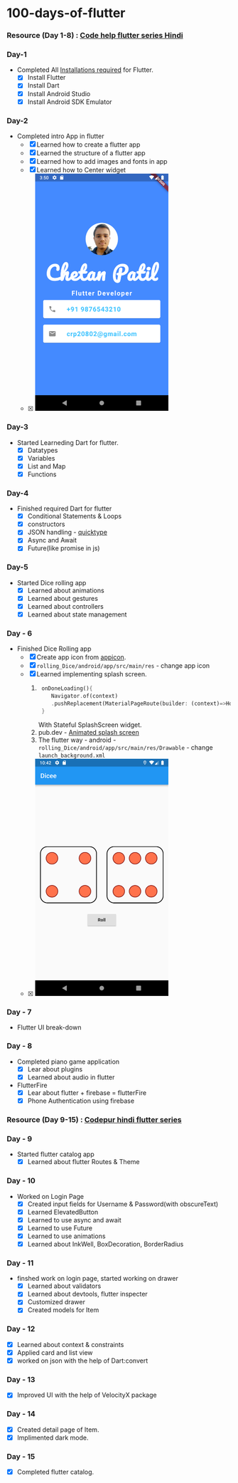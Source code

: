 # 100-days-of-flutter

### Resource (Day 1-8) : [Code help flutter series Hindi](https://www.youtube.com/playlist?list=PLDzeHZWIZsTo3Cs115GXkot28i406511Y)

### Day-1

-   Completed All [Installations required](https://docs.flutter.dev/get-started/install/windows) for Flutter.
    -   [x] Install Flutter
    -   [x] Install Dart
    -   [x] Install Android Studio
    -   [x] Install Android SDK Emulator

### Day-2

-   Completed intro App in flutter
    -   [x] Learned how to create a flutter app
    -   [x] Learned the structure of a flutter app
    -   [x] Learned how to add images and fonts in app
    -   [x] Learned how to Center widget
    -   [x] <img src="images/introApp.png" alt="mobile screenshot" style="width: 300px;">

### Day-3

-   Started Learneding Dart for flutter.
    -   [x] Datatypes
    -   [x] Variables
    -   [x] List and Map
    -   [x] Functions

### Day-4

-   Finished required Dart for flutter
    -   [x] Conditional Statements & Loops
    -   [x] constructors
    -   [x] JSON handling - [quicktype](https://quicktype.io/)
    -   [x] Async and Await
    -   [x] Future(like promise in js)

### Day-5

-   Started Dice rolling app
    -   [x] Learned about animations
    -   [x] Learned about gestures
    -   [x] Learned about controllers
    -   [x] Learned about state management

### Day - 6

-   Finished Dice Rolling app
    -   [x] Create app icon from [appicon](https://appicon.co/).
    -   [x] `rolling_Dice/android/app/src/main/res` - change app icon
    -   [x] Learned implementing splash screen.
        1. ```dart
            onDoneLoading(){
               Navigator.of(context)
               .pushReplacement(MaterialPageRoute(builder: (context)=>HomeScreen()))
            }
           ```
            With Stateful SplashScreen widget.
        2. pub.dev - [Animated splash screen](https://pub.dev/packages/animated_splash_screen)
        3. The flutter way - android - `rolling_Dice/android/app/src/main/res/Drawable` - change `launch_background.xml`
    -   [x] <img src="images/dice2.png" alt="Dice homepage" style="width: 300px;">

### Day - 7

-   Flutter UI break-down

### Day - 8

-   Completed piano game application
    -   [x] Lear about plugins
    -   [x] Learned about audio in flutter
-   FlutterFire
    -   [x] Lear about flutter + firebase = flutterFire
    -   [x] Phone Authentication using firebase

### Resource (Day 9-15) : [Codepur hindi flutter series](https://www.youtube.com/playlist?list=PLrjrqTcKCnhTXI2GyPkaQF47inLp6LoIC)

### Day - 9

-   Started flutter catalog app
    -   [x] Learned about flutter Routes & Theme

### Day - 10

-   Worked on Login Page
    -   [x] Created input fields for Username & Password(with obscureText)
    -   [x] Learned ElevatedButton
    -   [x] Learned to use async and await
    -   [x] Learned to use Future
    -   [x] Learned to use animations
    -   [x] Learned about InkWell, BoxDecoration, BorderRadius

### Day - 11

-   finshed work on login page, started working on drawer
    -   [x] Learned about validators
    -   [x] Learned about devtools, flutter inspecter
    -   [x] Customized drawer
    -   [x] Created models for Item

### Day - 12

-   [x] Learned about context & constraints
-   [x] Applied card and list view
-   [x] worked on json with the help of Dart:convert

### Day - 13

-   [x] Improved UI with the help of VelocityX package

### Day - 14

-   [x] Created detail page of Item.
-   [x] Implimented dark mode.

### Day - 15

-   [x] Completed flutter catalog.
